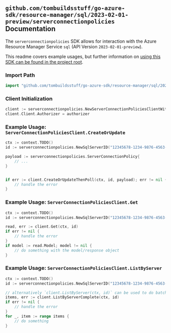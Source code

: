 
## `github.com/tombuildsstuff/go-azure-sdk/resource-manager/sql/2023-02-01-preview/serverconnectionpolicies` Documentation

The `serverconnectionpolicies` SDK allows for interaction with the Azure Resource Manager Service `sql` (API Version `2023-02-01-preview`).

This readme covers example usages, but further information on [using this SDK can be found in the project root](https://github.com/tombuildsstuff/go-azure-sdk/tree/main/docs).

### Import Path

```go
import "github.com/tombuildsstuff/go-azure-sdk/resource-manager/sql/2023-02-01-preview/serverconnectionpolicies"
```


### Client Initialization

```go
client := serverconnectionpolicies.NewServerConnectionPoliciesClientWithBaseURI("https://management.azure.com")
client.Client.Authorizer = authorizer
```


### Example Usage: `ServerConnectionPoliciesClient.CreateOrUpdate`

```go
ctx := context.TODO()
id := serverconnectionpolicies.NewSqlServerID("12345678-1234-9876-4563-123456789012", "example-resource-group", "serverValue")

payload := serverconnectionpolicies.ServerConnectionPolicy{
	// ...
}


if err := client.CreateOrUpdateThenPoll(ctx, id, payload); err != nil {
	// handle the error
}
```


### Example Usage: `ServerConnectionPoliciesClient.Get`

```go
ctx := context.TODO()
id := serverconnectionpolicies.NewSqlServerID("12345678-1234-9876-4563-123456789012", "example-resource-group", "serverValue")

read, err := client.Get(ctx, id)
if err != nil {
	// handle the error
}
if model := read.Model; model != nil {
	// do something with the model/response object
}
```


### Example Usage: `ServerConnectionPoliciesClient.ListByServer`

```go
ctx := context.TODO()
id := serverconnectionpolicies.NewSqlServerID("12345678-1234-9876-4563-123456789012", "example-resource-group", "serverValue")

// alternatively `client.ListByServer(ctx, id)` can be used to do batched pagination
items, err := client.ListByServerComplete(ctx, id)
if err != nil {
	// handle the error
}
for _, item := range items {
	// do something
}
```
